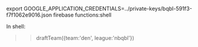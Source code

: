 export GOOGLE_APPLICATION_CREDENTIALS=../private-keys/bqbl-591f3-f7f1062e9016.json 
firebase functions:shell

In shell:
>> draftTeam({team:'den', league:'nbqbl'})